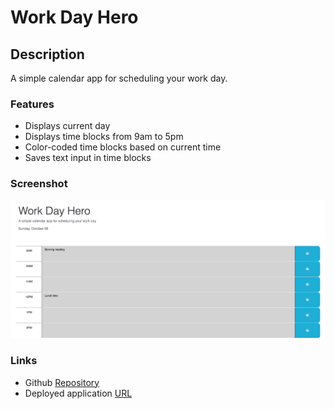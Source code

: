 # Work Day Hero

## Description

A simple calendar app for scheduling your work day.

### Features

* Displays current day
* Displays time blocks from 9am to 5pm
* Color-coded time blocks based on current time
* Saves text input in time blocks

### Screenshot

![screenshot](./Assets/Work-Day-Hero.gif)

### Links

* Github [Repository](https://github.com/micahives/Work-Day-Hero)
* Deployed application [URL](https://micahives.github.io/Work-Day-Hero/)
